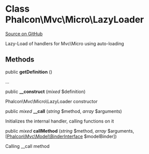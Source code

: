# Class **Phalcon\\Mvc\\Micro\\LazyLoader**

<a href="https://github.com/phalcon/cphalcon/blob/master/phalcon/mvc/micro/lazyloader.zep" class="btn btn-default btn-sm">Source on GitHub</a>

Lazy-Load of handlers for Mvc\\Micro using auto-loading

## Methods
public  **getDefinition** ()

...

public  **__construct** (*mixed* $definition)

Phalcon\\Mvc\\Micro\\LazyLoader constructor

public *mixed* **__call** (*string* $method, *array* $arguments)

Initializes the internal handler, calling functions on it

public *mixed* **callMethod** (*string* $method, *array* $arguments, [[Phalcon\Mvc\Model\BinderInterface](/en/3.1.2/api/Phalcon_Mvc_Model_BinderInterface) $modelBinder])

Calling __call method


